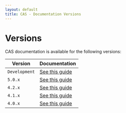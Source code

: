 ```yaml
---
layout: default
title: CAS - Documentation Versions
---
```


# Versions

CAS documentation is available for the following versions:


| Version                | Documentation
|------------------------|---------------------------------------------
| `Development`          | [See this guide](development/index.html)
| `5.0.x`                | [See this guide](5.0.x/index.html)
| `4.2.x`                | [See this guide](4.2.x/index.html)
| `4.1.x`                | [See this guide](4.1.x/index.html)
| `4.0.x`                | [See this guide](4.0.x/index.html)
